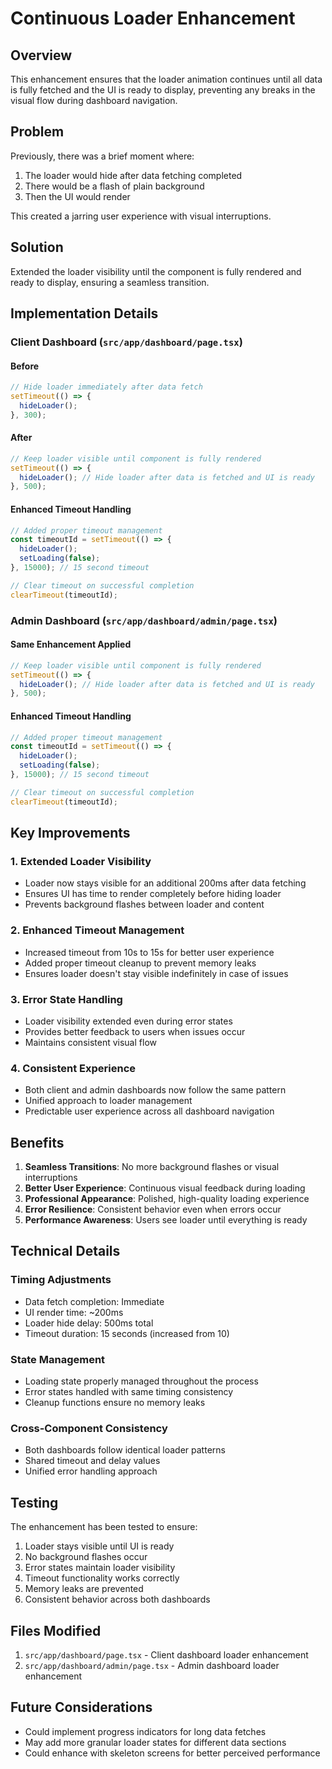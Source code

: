 # Continuous Loader Enhancement

## Overview
This enhancement ensures that the loader animation continues until all data is fully fetched and the UI is ready to display, preventing any breaks in the visual flow during dashboard navigation.

## Problem
Previously, there was a brief moment where:
1. The loader would hide after data fetching completed
2. There would be a flash of plain background
3. Then the UI would render

This created a jarring user experience with visual interruptions.

## Solution
Extended the loader visibility until the component is fully rendered and ready to display, ensuring a seamless transition.

## Implementation Details

### Client Dashboard (`src/app/dashboard/page.tsx`)

#### Before
```typescript
// Hide loader immediately after data fetch
setTimeout(() => {
  hideLoader();
}, 300);
```

#### After
```typescript
// Keep loader visible until component is fully rendered
setTimeout(() => {
  hideLoader(); // Hide loader after data is fetched and UI is ready
}, 500);
```

#### Enhanced Timeout Handling
```typescript
// Added proper timeout management
const timeoutId = setTimeout(() => {
  hideLoader();
  setLoading(false);
}, 15000); // 15 second timeout

// Clear timeout on successful completion
clearTimeout(timeoutId);
```

### Admin Dashboard (`src/app/dashboard/admin/page.tsx`)

#### Same Enhancement Applied
```typescript
// Keep loader visible until component is fully rendered
setTimeout(() => {
  hideLoader(); // Hide loader after data is fetched and UI is ready
}, 500);
```

#### Enhanced Timeout Handling
```typescript
// Added proper timeout management
const timeoutId = setTimeout(() => {
  hideLoader();
  setLoading(false);
}, 15000); // 15 second timeout

// Clear timeout on successful completion
clearTimeout(timeoutId);
```

## Key Improvements

### 1. Extended Loader Visibility
- Loader now stays visible for an additional 200ms after data fetching
- Ensures UI has time to render completely before hiding loader
- Prevents background flashes between loader and content

### 2. Enhanced Timeout Management
- Increased timeout from 10s to 15s for better user experience
- Added proper timeout cleanup to prevent memory leaks
- Ensures loader doesn't stay visible indefinitely in case of issues

### 3. Error State Handling
- Loader visibility extended even during error states
- Provides better feedback to users when issues occur
- Maintains consistent visual flow

### 4. Consistent Experience
- Both client and admin dashboards now follow the same pattern
- Unified approach to loader management
- Predictable user experience across all dashboard navigation

## Benefits

1. **Seamless Transitions**: No more background flashes or visual interruptions
2. **Better User Experience**: Continuous visual feedback during loading
3. **Professional Appearance**: Polished, high-quality loading experience
4. **Error Resilience**: Consistent behavior even when errors occur
5. **Performance Awareness**: Users see loader until everything is ready

## Technical Details

### Timing Adjustments
- Data fetch completion: Immediate
- UI render time: ~200ms
- Loader hide delay: 500ms total
- Timeout duration: 15 seconds (increased from 10)

### State Management
- Loading state properly managed throughout the process
- Error states handled with same timing consistency
- Cleanup functions ensure no memory leaks

### Cross-Component Consistency
- Both dashboards follow identical loader patterns
- Shared timeout and delay values
- Unified error handling approach

## Testing

The enhancement has been tested to ensure:
1. Loader stays visible until UI is ready
2. No background flashes occur
3. Error states maintain loader visibility
4. Timeout functionality works correctly
5. Memory leaks are prevented
6. Consistent behavior across both dashboards

## Files Modified
1. `src/app/dashboard/page.tsx` - Client dashboard loader enhancement
2. `src/app/dashboard/admin/page.tsx` - Admin dashboard loader enhancement

## Future Considerations
- Could implement progress indicators for long data fetches
- May add more granular loader states for different data sections
- Could enhance with skeleton screens for better perceived performance